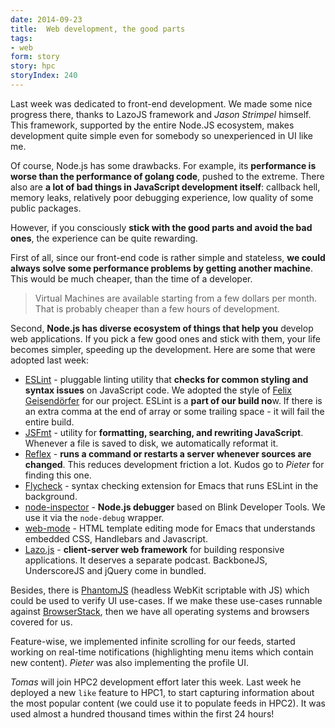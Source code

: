```yaml
---
date: 2014-09-23
title:  Web development, the good parts
tags:
- web
form: story
story: hpc
storyIndex: 240
---
```




Last week was dedicated to front-end development. We made some nice
progress there, thanks to LazoJS framework and _Jason Strimpel_
himself. This framework, supported by the entire Node.JS ecosystem,
makes development quite simple even for somebody so unexperienced in
UI like me.

Of course, Node.js has some drawbacks. For example, its **performance
is worse than the performance of golang code**, pushed to the
extreme. There also are **a lot of bad things in JavaScript
development itself**: callback hell, memory leaks, relatively poor
debugging experience, low quality of some public packages.

However, if you consciously **stick with the good parts and avoid the
bad ones**, the experience can be quite rewarding.

First of all, since our front-end code is rather simple and stateless,
**we could always solve some performance problems by getting another
machine**. This would be much cheaper, than the time of a developer.

> Virtual Machines are available starting from a few dollars per
> month. That is probably cheaper than a few hours of development.

Second, **Node.js has diverse ecosystem of things that help you**
develop web applications. If you pick a few good ones and stick with
them, your life becomes simpler, speeding up the development. Here are
some that were adopted last week:

- [ESLint](http://eslint.org/) - pluggable linting utility that
**checks for common styling and syntax issues** on JavaScript code. We
adopted the style of
[Felix Geisendörfer](https://github.com/felixge/node-style-guide) for
our project. ESLint is a **part of our build no**w. If there is an
extra comma at the end of array or some trailing space - it will fail
the entire build.
- [JSFmt](http://rdio.github.io/jsfmt/) - utility for **formatting,
searching, and rewriting JavaScript**. Whenever a file is saved to
disk, we automatically reformat it.
- [Reflex](https://github.com/cespare/reflex) - **runs a command or
restarts a server whenever sources are changed**. This reduces
development friction a lot. Kudos go to _Pieter_ for finding this one.
- [Flycheck](http://flycheck.readthedocs.org/en/latest/) - syntax
checking extension for Emacs that runs ESLint in the background.
- [node-inspector](https://github.com/node-inspector/node-inspector) -
**Node.js debugger** based on Blink Developer Tools. We use it via the
`node-debug` wrapper.
- [web-mode](http://web-mode.org/) - HTML template editing mode for
Emacs that understands embedded CSS, Handlebars and Javascript.
- [Lazo.js](https://github.com/walmartlabs/lazojs) - **client-server
web framework** for building responsive applications. It deserves a
separate podcast. BackboneJS, UnderscoreJS and jQuery come in bundled.

Besides, there is [PhantomJS](http://phantomjs.org/) (headless WebKit
scriptable with JS) which could be used to verify UI use-cases. If we
make these use-cases runnable against
[BrowserStack](http://www.browserstack.com/), then we have all
operating systems and browsers covered for us.

Feature-wise, we implemented infinite scrolling for our feeds, started
working on real-time notifications (highlighting menu items which
contain new content). _Pieter_ was also implementing the profile UI.

_Tomas_ will join HPC2 development effort later this week. Last week
he deployed a new `like` feature to HPC1, to start capturing
information about the most popular content (we could use it to
populate feeds in HPC2). It was used almost a hundred thousand times
within the first 24 hours!
